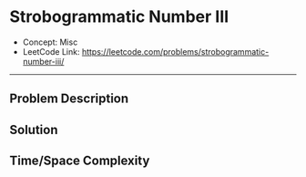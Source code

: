 # Strobogrammatic Number III

- Concept: Misc
- LeetCode Link: https://leetcode.com/problems/strobogrammatic-number-iii/

---

## Problem Description

## Solution

## Time/Space Complexity

